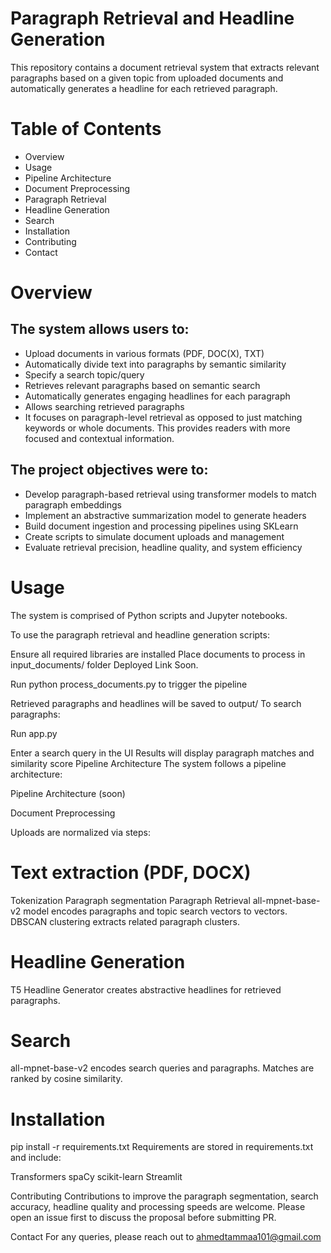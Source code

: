 # Paragraph Retrieval and Headline Generation
This repository contains a document retrieval system that extracts relevant paragraphs based on a given topic from uploaded documents and automatically generates a headline for each retrieved paragraph.

# Table of Contents
* Overview
* Usage
* Pipeline Architecture
* Document Preprocessing
* Paragraph Retrieval
* Headline Generation
* Search
* Installation
* Contributing
* Contact

# Overview

## The system allows users to:

* Upload documents in various formats (PDF, DOC(X), TXT)
* Automatically divide text into paragraphs by semantic similarity
* Specify a search topic/query
* Retrieves relevant paragraphs based on semantic search
* Automatically generates engaging headlines for each paragraph
* Allows searching retrieved paragraphs
* It focuses on paragraph-level retrieval as opposed to just matching keywords or whole documents. This provides readers with more focused and contextual information.

## The project objectives were to:

* Develop paragraph-based retrieval using transformer models to match paragraph embeddings
* Implement an abstractive summarization model to generate headers
* Build document ingestion and processing pipelines using SKLearn
* Create scripts to simulate document uploads and management
* Evaluate retrieval precision, headline quality, and system efficiency

# Usage
The system is comprised of Python scripts and Jupyter notebooks.

To use the paragraph retrieval and headline generation scripts:

Ensure all required libraries are installed
Place documents to process in input_documents/ folder
Deployed Link Soon.
<!---->
Run python process_documents.py to trigger the pipeline
<!---->
Retrieved paragraphs and headlines will be saved to output/
To search paragraphs:

Run app.py

Enter a search query in the UI
Results will display paragraph matches and similarity score
Pipeline Architecture
The system follows a pipeline architecture:

Pipeline Architecture
(soon)

Document Preprocessing

Uploads are normalized via steps:

# Text extraction (PDF, DOCX)
Tokenization
Paragraph segmentation
Paragraph Retrieval
all-mpnet-base-v2 model encodes paragraphs and topic search vectors to vectors. DBSCAN clustering extracts related paragraph clusters.

# Headline Generation
T5 Headline Generator creates abstractive headlines for retrieved paragraphs.

# Search
all-mpnet-base-v2 encodes search queries and paragraphs. Matches are ranked by cosine similarity.

# Installation


pip install -r requirements.txt
Requirements are stored in requirements.txt and include:

Transformers
spaCy
scikit-learn
Streamlit

Contributing
Contributions to improve the paragraph segmentation, search accuracy, headline quality and processing speeds are welcome. Please open an issue first to discuss the proposal before submitting PR.

Contact
For any queries, please reach out to ahmedtammaa101@gmail.com
